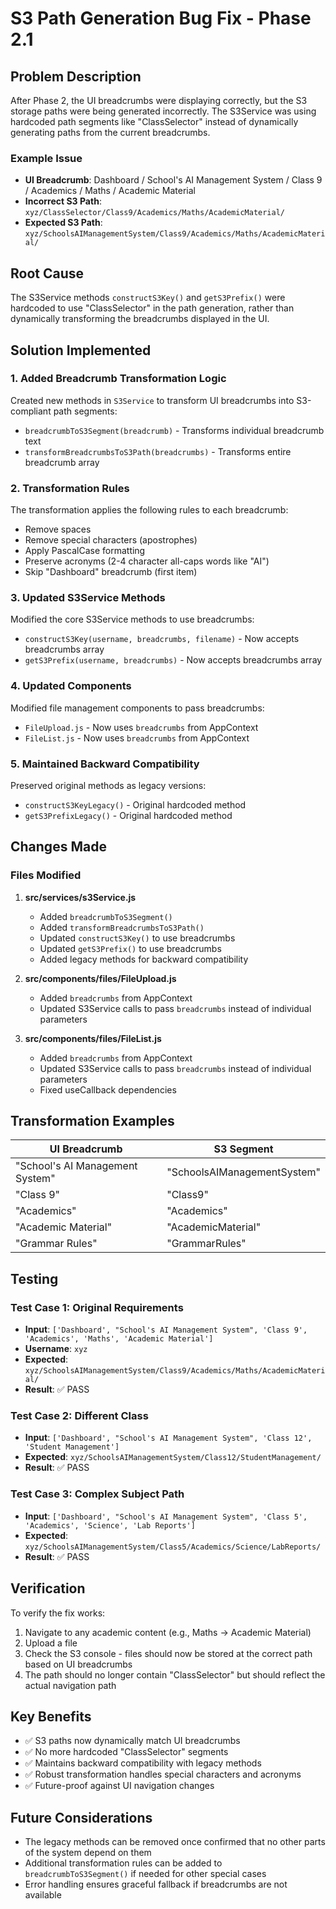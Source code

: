 # S3 Path Generation Bug Fix - Phase 2.1

## Problem Description

After Phase 2, the UI breadcrumbs were displaying correctly, but the S3 storage paths were being generated incorrectly. The S3Service was using hardcoded path segments like "ClassSelector" instead of dynamically generating paths from the current breadcrumbs.

### Example Issue
- **UI Breadcrumb**: Dashboard / School's AI Management System / Class 9 / Academics / Maths / Academic Material
- **Incorrect S3 Path**: `xyz/ClassSelector/Class9/Academics/Maths/AcademicMaterial/`
- **Expected S3 Path**: `xyz/SchoolsAIManagementSystem/Class9/Academics/Maths/AcademicMaterial/`

## Root Cause

The S3Service methods `constructS3Key()` and `getS3Prefix()` were hardcoded to use "ClassSelector" in the path generation, rather than dynamically transforming the breadcrumbs displayed in the UI.

## Solution Implemented

### 1. Added Breadcrumb Transformation Logic

Created new methods in `S3Service` to transform UI breadcrumbs into S3-compliant path segments:

- `breadcrumbToS3Segment(breadcrumb)` - Transforms individual breadcrumb text
- `transformBreadcrumbsToS3Path(breadcrumbs)` - Transforms entire breadcrumb array

### 2. Transformation Rules

The transformation applies the following rules to each breadcrumb:
- Remove spaces
- Remove special characters (apostrophes)
- Apply PascalCase formatting
- Preserve acronyms (2-4 character all-caps words like "AI")
- Skip "Dashboard" breadcrumb (first item)

### 3. Updated S3Service Methods

Modified the core S3Service methods to use breadcrumbs:
- `constructS3Key(username, breadcrumbs, filename)` - Now accepts breadcrumbs array
- `getS3Prefix(username, breadcrumbs)` - Now accepts breadcrumbs array

### 4. Updated Components

Modified file management components to pass breadcrumbs:
- `FileUpload.js` - Now uses `breadcrumbs` from AppContext
- `FileList.js` - Now uses `breadcrumbs` from AppContext

### 5. Maintained Backward Compatibility

Preserved original methods as legacy versions:
- `constructS3KeyLegacy()` - Original hardcoded method
- `getS3PrefixLegacy()` - Original hardcoded method

## Changes Made

### Files Modified

1. **src/services/s3Service.js**
   - Added `breadcrumbToS3Segment()`
   - Added `transformBreadcrumbsToS3Path()`
   - Updated `constructS3Key()` to use breadcrumbs
   - Updated `getS3Prefix()` to use breadcrumbs
   - Added legacy methods for backward compatibility

2. **src/components/files/FileUpload.js**
   - Added `breadcrumbs` from AppContext
   - Updated S3Service calls to pass `breadcrumbs` instead of individual parameters

3. **src/components/files/FileList.js**
   - Added `breadcrumbs` from AppContext
   - Updated S3Service calls to pass `breadcrumbs` instead of individual parameters
   - Fixed useCallback dependencies

## Transformation Examples

| UI Breadcrumb | S3 Segment |
|---------------|------------|
| "School's AI Management System" | "SchoolsAIManagementSystem" |
| "Class 9" | "Class9" |
| "Academics" | "Academics" |
| "Academic Material" | "AcademicMaterial" |
| "Grammar Rules" | "GrammarRules" |

## Testing

### Test Case 1: Original Requirements
- **Input**: `['Dashboard', "School's AI Management System", 'Class 9', 'Academics', 'Maths', 'Academic Material']`
- **Username**: `xyz`
- **Expected**: `xyz/SchoolsAIManagementSystem/Class9/Academics/Maths/AcademicMaterial/`
- **Result**: ✅ PASS

### Test Case 2: Different Class
- **Input**: `['Dashboard', "School's AI Management System", 'Class 12', 'Student Management']`
- **Expected**: `xyz/SchoolsAIManagementSystem/Class12/StudentManagement/`
- **Result**: ✅ PASS

### Test Case 3: Complex Subject Path
- **Input**: `['Dashboard', "School's AI Management System", 'Class 5', 'Academics', 'Science', 'Lab Reports']`
- **Expected**: `xyz/SchoolsAIManagementSystem/Class5/Academics/Science/LabReports/`
- **Result**: ✅ PASS

## Verification

To verify the fix works:

1. Navigate to any academic content (e.g., Maths → Academic Material)
2. Upload a file
3. Check the S3 console - files should now be stored at the correct path based on UI breadcrumbs
4. The path should no longer contain "ClassSelector" but should reflect the actual navigation path

## Key Benefits

- ✅ S3 paths now dynamically match UI breadcrumbs
- ✅ No more hardcoded "ClassSelector" segments
- ✅ Maintains backward compatibility with legacy methods
- ✅ Robust transformation handles special characters and acronyms
- ✅ Future-proof against UI navigation changes

## Future Considerations

- The legacy methods can be removed once confirmed that no other parts of the system depend on them
- Additional transformation rules can be added to `breadcrumbToS3Segment()` if needed for other special cases
- Error handling ensures graceful fallback if breadcrumbs are not available